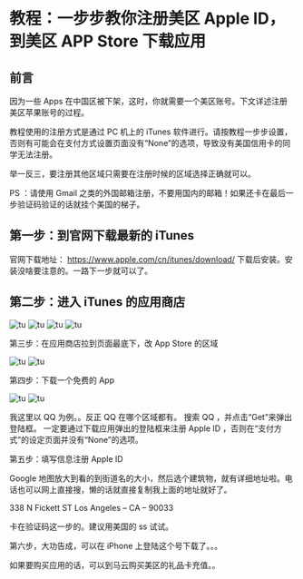 # 教程：一步步教你注册美区 Apple ID，到美区 APP Store 下载应用

## 前言

因为一些 Apps 在中国区被下架，这时，你就需要一个美区账号。下文详述注册美区苹果账号的过程。

教程使用的注册方式是通过 PC 机上的 iTunes 软件进行。请按教程一步步设置，否则有可能会在支付方式设置页面没有“None”的选项，导致没有美国信用卡的同学无法注册。

举一反三，要注册其他区域只需要在注册时候的区域选择正确就可以。

PS ：请使用 Gmail 之类的外国邮箱注册，不要用国内的邮箱！如果还卡在最后一步验证码验证的话就挂个美国的梯子。


## 第一步：到官网下载最新的 iTunes

官网下载地址： https://www.apple.com/cn/itunes/download/
下载后安装。安装没啥要注意的。一路下一步就可以了。


## 第二步：进入 iTunes 的应用商店

![tu](https://raw.githubusercontent.com/OneSecure/ShadowAgentNotes/master/AppleID/20170729200129.png)
![tu](https://raw.githubusercontent.com/OneSecure/ShadowAgentNotes/master/AppleID/20170729200222.png)
![tu](https://raw.githubusercontent.com/OneSecure/ShadowAgentNotes/master/AppleID/20170729200255.png)
![tu](https://raw.githubusercontent.com/OneSecure/ShadowAgentNotes/master/AppleID/20170729200342.png)

第三步：在应用商店拉到页面最底下，改 App Store 的区域

![tu](https://raw.githubusercontent.com/OneSecure/ShadowAgentNotes/master/AppleID/20170729200458.png)
![tu](https://raw.githubusercontent.com/OneSecure/ShadowAgentNotes/master/AppleID/20170729200526.png)


第四步：下载一个免费的 App

![tu](https://raw.githubusercontent.com/OneSecure/ShadowAgentNotes/master/AppleID/20170729200654.png)
![tu](https://raw.githubusercontent.com/OneSecure/ShadowAgentNotes/master/AppleID/20170729200733.png)


我这里以 QQ 为例。。反正 QQ 在哪个区域都有。
搜索 QQ ，并点击“Get”来弹出登陆框。
一定要通过下载应用弹出的登陆框来注册 Apple ID ，否则在“支付方式”的设定页面并没有“None”的选项。




第五步：填写信息注册 Apple ID

Google 地图放大到看的到街道名的大小，然后选个建筑物，就有详细地址啦。电话也可以网上直接搜，懒的话就直接复制我上面的地址就好了。

338 N Fickett ST
Los Angeles – CA – 90033

 

卡在验证码这一步的。建议用美国的 ss 试试。



第六步，大功告成，可以在 iPhone 上登陆这个号下载了。。。

如果要购买应用的话，可以到马云购买美区的礼品卡充值。。


